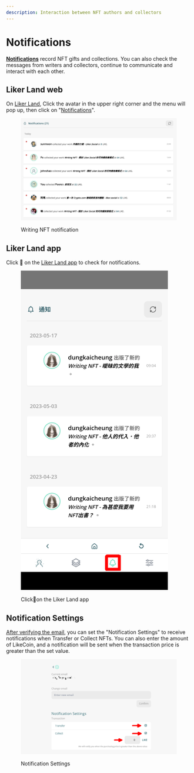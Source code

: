 ```yaml
---
description: Interaction between NFT authors and collectors
---
```


# Notifications

[**Notifications**](https://liker.land/en/notifications) record NFT gifts and collections. You can also check the messages from writers and collectors, continue to communicate and interact with each other.

## Liker Land web

On [Liker Land](https://liker.land/), Click the avatar in the upper right corner and the menu will pop up, then click on "[Notifications](https://liker.land/en/notifications)".

<figure><img src="../../.gitbook/assets/notifications.png" alt=""><figcaption><p>Writing NFT notification</p></figcaption></figure>

## Liker Land app

Click :bell: on the [Liker Land app](../../user-guide/liker-land/download.md) to check for notifications.

<figure><img src="../../.gitbook/assets/Liker Land app Writing NFT 3-en.png" alt=""><figcaption><p>Click<span data-gb-custom-inline data-tag="emoji" data-code="1f514">🔔</span>on the Liker Land app</p></figcaption></figure>

## Notification Settings

[After verifying the email](follow-creators.md#step-1-setup-email), you can set the "Notification Settings" to receive notifications when Transfer or Collect NFTs. You can also enter the amount of LikeCoin, and a notification will be sent when the transaction price is greater than the set value.

<figure><img src="../../.gitbook/assets/notifications settings-en.png" alt=""><figcaption><p>Notification Settings</p></figcaption></figure>
